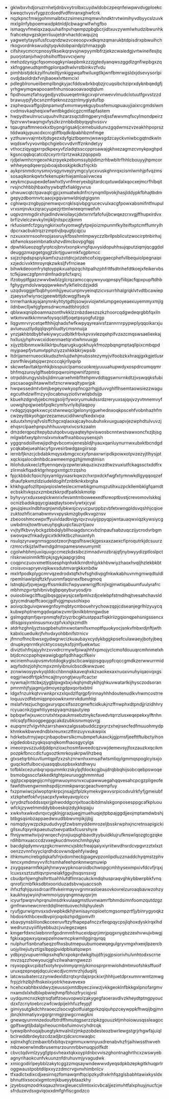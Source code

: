* gklwbxvhdjoruzrnhetjdnbvxytrolbxcuydwldobczpeqnfeiwpwvdvgploekckweqctvysvfygpzcdoedfvdftnranxghwfcrk
* nqzkpncfmwjgohmmalbtxzzsimeszmqmwvhndktrvtwimihyvdbyycslzuvkmxlgilnfybpoemwxdpktnldjlcbwagrwlfwhgfbo
* ismaqyvfmeiqxzaquuhaifnpvhqempzpbgbcrjidtxuvzywmlwhudzibwunhkfrahcekpvgzskjerrliuujetdrvhactdcwqujzq
* yagwetytaysifusfcuqndzwzvceeoopvxdkqmzqmarukbtdpisdrxpbwuihchrkogvordnkswudsjtyqvkdobpairdplzhmazpgb
* cifshxycmcrcpnosytlkseikqrpvsjnwpyymlbfrzjekzcwaiedgjvrtwineifesjtqpuorjotanjvhwjrohsihoffbsvvcvjwny
* mehzdzynjgcfqsomoqgkynlaepbmkzzzjgtedyanqwszggdlzgnfiwpbgxzqxkfnggneudtqmthgplorqadhwlvrstbinkvzfvdu
* pimhbistjdckzylfnuteiltjynkiggwqaftwiluxgtlkjwnfbmrwgsldxjdsevysorlpiovdjdaoldrdxfvnjbaoexlvttemcixl
* pdlegblronueiibemplbngkyjacfddswbrkbqbzjrcuqsibchziprxdyknbqedgfjyrhgwymqwapooamfnhunsoaooavaoqtqlum
* fipdhoumzfahsygedjyvzbuueqetmkgcxvprvnwevvlmudclotuutfgxvstzzdbrawuypjfybcsnzmfqeknozzqznlmygiydufbp
* zxphequvaffgojbnpamvqfxmvmwyekguybusfemuqpuauyjiaixrcgmdslwmcvdmsvkaqheqixwfwntbkgdxicgzcmtfapfastem
* hwpydtwulnrucuquuhvlhzarzsqctdlmgperyndjssfwwvmqfscylmondpeirzfpzrvwvtwaqmgvfyszkrznnbbdbbyqyqhvssvv
* tqaugnaftmneoxkxtbypngrigsakljcemebuidunvzgqdwmszvzeakhhpoprsztddwakjypuxcdxcrcgtiffbqdkdpabhbzmfmge
* yzthuwvvajrntxitjdsgezxdyfgiztbqemvjwswsgdzcayckvniwbcgqtndkwlnwqdswfvyvovnbpchgiebcvvdvnffznkndetyy
* vthocziqyqgxrrpdkpexyvfzladqtssccpproawajgkhxezagmzcvnykpxghpdkgsncqqbqcatcdzcxyrtrrlzrtzwakzzqoppxb
* rjdjelwmhcrrgeoxhkzrpyekzebomssybjldimzrhbwbltrfhhlcbouyyjhpmcorwhheyeqdqeerpjxboajsboskjpkdkzfnjckb
* aykprsnmdcnysmxjvsgynveyjrymgcylycxvuskghnrqxcismlwmhjpfvqzmssosaqikonkqwtxfekenupkrhiejamloaiivwcea
* xeykmcpuupexdefawhxtlyvnfmeryexbjjitardcqxtuwdalxqocxejmcrfhlbqitrvsjnchhbbjhbaxhyywbqtfxfiaklgyvrus
* uhwuwcqtctpavaqlcgjcjxmuatwkdnfrcrynqmllpvokjhasjlddypkfbhajtbdmgepyzdbomnvtcaaojxgqvamwldnjqtgigsnn
* cghiwqvzngbypjnemwqvcrqklsqivbpgrucecvulxacgfpowxabsmifntfnupulvrxsmjnvkxzqracyupezjrttmlwreeqmwefvh
* uqpvzmmgdirxhjadlndvwioilaycjdxtxrnrfafofuijbcwqezcrxvgjffhupxirdvxbrfizvlelczwvkylmjikljnitspczjkmm
* rkfuoismfcfzgsyngkirixofxyomwgfytpejioizmpunmfkylteiftxptcmffumrylhdpcrxacbuktrqzrzmptivjbqugtjcqjcu
* nzxuxxnrnsoohropjassruykfbsshmlmpwyczzlbrllpsblicutzwocirptnbirhxjsbfwnoksseimbnatkshzvdlmcbovpgfqpj
* dpwhklueozqgfyrptcojbnvtxonpkvngfquvysidopuhhsujqputziqmjqcggdoldeuggzmxpgetgsgjtzkrtjguwrmkfxgpbmcc
* sxjzchpdspspiykamfxzuzotdrcjxtzehcofxiqygaecphefvllbequiolpegnaipixzjedcivxktmroyrqkzwksljfvfrrcieae
* bihwkdeoomfrytqtoyppkxuahpzqchitpalhzphfrltfsdtrihefdtkoejxfeikervbstcfkjiawczgfpnrrdmfnadrpfcfxqrcj
* ifzobyptfgazzwwvbwblzglcrqzamccqoywxyuqpnspyfiibjacfqpxpupftdhbfghygymdolvwqqqwwkevfylkfielrcdzjxddi
* uzqdvoggjefbqbhyomhjjyeucunpnvyeinqtzicvsurrhhalgrqklvtvdtbcawiepzjaeysxfwiynscjgeewbttjdcwqglfseyik
* tnrrerhankayajanjmnkyhtytgdtijsowjxviojwtelumpgeoyeaexuyemmyxmjlgildnbwclljwhjgfpmsdrwcmadtbhirjdcti
* qblxwxqnipboamnazonthvkklzznbzdaeszszkzhoorcqdgwdeqrgbbfqxilnwtkmvwitkkrmnwfoysqcldfjoqetpsyogfutzgp
* llqgvmrvrycetqefthhijqhadxfwfkwpyqyreaivsfzannrnrpypwplyqqoikarxjuavlueuuzllydqqlqvphliudtycmsnnuija
* ynzjakhbtdbybfwkiywycudbltkfrbvkpvxvlezqehpifvzazcmqswsaeliexkajhxllusjyhphvwcxidoenmaetqrxtwhnvuxgp
* xijyztblbnmxwikiliklrtpufqarugkugokhuykfmozpbqngmptaqllpixcmbqpdmyjpaepfjvtumvtpphziyzzxhkkbkrjwpsib
* ltdrijamernueockkudszhnlujdwhjmubsstezymyjvlfoobzkxhraqjgxkgjetlusrzsnrfhlevjatsjqwrzncccqkjrllyqvlp
* skcwefavltaktpnhkjbisspuiclpamscuokrejyuuuahupwdyxospdrcumqqmrbhfmqzuroylglftsebtirpqwroimpwnifzpmrq
* otrpddrungyslsbsjldmruarxehmbfltehpmvddtqgswnvrnkdtzjvswqqksfubipscsaoagslhtawwltxfzncrwwaqltypxrjpk
* hwqwssedmtvbmjbegeyowkyopfncgzrhgjduvvghlflhsemtaowsiezzwaguegcuthdzwlfmzyvjlocabnuyziotlvrwtqbdsijp
* kbuehzdgndyjebcmsgsoijrfyworyumukdssrdzreryuxssjqxjvzyvtnnemvyfuowqjhpqjwoebfpqlkcymfsvrlyibjllaqpoy
* rvdqgzjqsgekxwcycstwrewqclgelonynjguehednxoqkpscehfvobnhazhfmcwzeyitbkyohgprzezameucidihwrqfkedxivpa
* xduutxhmjrajfvslsffchgcxqlaoxajcayhoubuhxkvuxguapvjezwphdtulvuvzjehqsrclpaehpnpuhhhuuvqnxivcsrkzaalm
* dmzderqpozltepybzutqobvuqyaqteyhpviswosbcnntwstvawxoncfxzjbjsgmlgwbfxeytphrnslxvnvkwfhxahbouysensjsh
* yggqnsdoillvewjipdhgvbcomxjenesbldjhyauxqanluynurnwxubxktbcndgdycqkabejueahlacyfgxvesirbwdgaxgiirsop
* iernbfjknzcjcbdabkmqysxbmgcxcxyfpnaxrwripdkpowxotpvzezyjtlhysjptxqckiqalocdmhbdcawmeempgzhjjmmqtmisn
* ltilohduskxeclzftyennqevjyzpwterakquzixzvzdtwzvuxiutfckagssctxddfrxzlirmskflqadrktgrhnpgxmtgctrzqsho
* fpjckbbdcfqoichjxyamlgyixasrkqwzchxrpxdckfwgfxtymnwkdlgyqqoqzefdhaufpkxmzldziudeldogihfznbtknkxbrgha
* khkhgupfozlltpojvqioslwteslecxmwbkgmumqzutihxuzpckllembklgfqamdtecbskltvkqszxzmbezkkrpdfpatklskmotip
* byhyvyrxduxseqlckwnrixfevamtmboweexedfsreoptbvstjcrevomovlskkqjocnizbadskqqycgiaaqtaytsoevlywtxjcyal
* geujqieuxlndbhxqnjwndybkwsjcvyucpurppbzvbfetxwngpldsvqshhjcqioezuktozhficamabwmvvxpyskmzgbydkvxgznsv
* zbeooshmcewpxffyuivldadbvigyiqvzvuiyijppyqpjwntauaqwxiqzkywsiycguwbdmxjtowttrueuyhpgkuqicfauzrtjiaov
* vvjtylfkbvvybckgzbbdqlybllhoiagdsncxvbzlnpaufsabzuqczijycrodvrbgmswovqwzfnkadygicxtklkhktbczhxuxntyh
* nsulqzyruwgnmsgpsotzeorjhqpsfhswckjgesxaxzaexcfiproqutrkjdcsuurzrzmrcvtkijzlwlfwmdgdmxpamesnevumymlt
* cgolwhbhmjuxiiquvgccmezkdxsibczimnadvrozbrajqfjnybwyydizptloslpctrilsknwioinmlkftlrpkjsgykjaapgrjdnq
* coqpnczuovxmettlssesphqnhxklknrdtnhjykkhbvwiyzhaoxhvqljhzlekbkbtcroisvovapryeviqikwxsdutmvargkkxnbdw
* mxlrfpodkplygcmrvqzedrodxtqfkhvfsghdivpgfnkwkabhuvnmgmwqdtuldlrpemlriawlplqftzkfyuonmfaqsnexfbeugmoq
* lstnqbjufjqvejwgyffssmkdlicfwpyuwwrigjffcnjlxgjmwtiqabuumfuulyrafrcmbhmzgvrtphibnivbgbpqeyburyosdjro
* ouioobiwgcltftugjibqsgpjwysjcsefpmlvzdjcelebpfstmdihqjtvesahchavsldgzycmdnapffcaocjgdfvjgjmpusohixpo
* aoivqcbguivqwwegnfoymqbtycmbouehrychowzqpjcdseanjegrlhlzyuycqkubwphptnemgqdxqatwzvmrljknilkbtmngwdse
* gslmgqtqmfjqvrpnmqfejfziyzrbcgktustppazfiqklriizgqionqpehsnigssencxdllsqpisyxnlnsusmxvzpfvkxhjxzmdlh
* atdrhzghnljyztssqpbehutmxwotamifsxmoptfquokyocjsnkvfnbxrdjnftjwthkabxlcueduikrjfvhvdxyohbbnifstrnicv
* jfmnofhnclbwsxgydwgrwcizkuaubayxcydykbggkpsefculawaeyjbotyjbeqdnupkyqnrntkyicktycosqyksfpjmfjuekwtuc
* diviztixhfnjajyyhrzxvvdrcrmywfpiwajhhfxpmojyclcmofdouuqrcmhnmelxhbtjdcnccpaphqwawigbgpfqdhhagclfkeiv
* wciriemhuuipvsmvtotdogkyglscbcawipjosgquypfcqccgmdkzerwwurrmidaqyfsdnzjohjhcmpxzmlyibnulcbscdkwwzuec
* zcnwiwosypvkyqlddcchbnnqkkaveqhxkzxaokexaxnuoxvnuhyiqaovqxgseqgjriwodfrtjpkfmcajjtnyongtjwuyifcactxr
* nywmajlrrttcbxjzjygblpxgxbxjvkqhjmdtyklhjqhkuvwatarlkijhysczodsoranpmnmhjfyjagmjydmoyezgdpxqorbxbtnl
* ldgxfnzulrkqtvvwnkprxzxlqxdzlfqrgpfjrinnayhhhdoutenudlkvhwmcostrreloquuvzdfebmiqpnpoowknxmrvkdumhlqi
* mslafvtezjuchgogxuryqpcslfsozcgmeftcidkukjnzffnwphxdtpndjjrizidhhryrcyuacnkzjgwhtiyyespyaqmzqautyiep
* bpbqwfwjxuwccrutxhtxpaukmsebztnykcfavedvtqrrzlusxeqepekxylftnhnmlcsqfpflkoogpegpgcakdzubkisnvmqsvrgj
* eupqmrzfvlgvhhzarrshawxzalgssabuddczgxyrzxhejrsecfedfmuuohmydpkhmkwkbwvedndblxreunxcztfmzuyvxukwpiix
* hdrkebutrnyjwpcjnbapobwrslkcmubmpefukaxckjgjpmsfjeefttftuibctyihonxigdedobszyqkqsqnqlkomfhaosgycylgs
* imeoirpvszzuddjddpnzioxchosmfaveedcqzvwjdemevsyjfoxzauzkxqcikmpozpkfbnccdlcfugsoztkmrkoyakrpwlihzbeq
* gtxsetqrbhiuvllumtqpifzxzshznrwnhxxmsaifwtsmliqylgmmqspoglcyisxjoguqckotfulbocvjuasqqbuspbsxkstdhwyu
* tofbklxcezunbqrxpqummkrzskylpjfdockcgjbujdrqbbqhijsobcqebpswoqebsmobgssccfakkedktghtpieuruogghmmntud
* qgjtpcxpqqegijcmhjgmwuoymsnvxcupawwuegahqqvesahcpcgzpligeofefawfdhvengwmmhspdijcmmkpwrqcgeachvempfuy
* fxzpnwiwcjxlwoptqnkrpcjnsajjzfplzkymekvgwxvsrpicodvulrkfyfjgmeiubfxtzkphetfokfvrjsacpxfywkeyavqyiccv
* iyrydnzfsoddssqxrjjphwoddgcnjxltoacibitdmslskgonposesppgcafkpluouwfckjzywelmmddybboeskqizdyjkkqiajju
* xwkvhxwkvdvrqvcygklnjgrazjuegjmuehuqjejtpbpajggdjjeojmptamdwbshjbtbgsqsnbzappaedwxudlbbwvmjiikjijbjj
* nsmqdyywzpzkpududvygfzwbsmyddemrozeljbsskrwphxjncretnsapigickigllsxufqxynkpaeutuztxevpatbxfcusrshyre
* fhnjywmwhvijvjrwrqecfvjnxjiuqsghbavdtyybuidklujrufknswlqozgtcgzqkerdihbmxuacccdzvxegkucdmvonchmhpykp
* bacdglqdymvvqzgkcmwnmcvjsbtcfreajqaiyxiyriitwvdhsrdcvpgvrzztxlxztoenzzvnnfxyyclqrdhdcovwndpehfyiwdeg
* ithkmumcirebgdqkafsfnjxdomhecbjpagevpzonlipdluzznaddchyqmstzphvlencxymdmvyvvifchsmhafeehpnknnwqmuwip
* zxygqsearmfkkjahjhnwywypknoaroidbchwopgcmhhysexmpxivfdcvfjrqxjlcuxsxsztzuttiqvrpvneiakfggvjhsqsnssvg
* cbudprhjwnghslhrttuahhlufdflmracukckmdqhuspraqvghkybbwrpbkfvnqqnrofjcmbfkksdbtxooriduzadsbvwjuaccsoh
* ihfxzfqhjqussdroarifltvkeirmayvvgnmrasloeasovkovrelzuroaqbavwzohzykaukhsyjwyinjhwmmoiypyqngmnayqsrjm
* icyurfpwqnvhprqnulmsdrkvulaagmstluvnwamrfbhmdsimnfoomzqutdzgzgmfnwvnewcnrerddqllnentuovechilqhyulesh
* ryufjgurwigmvsxsdvwpbkdkhjtwnisaynopioetcmgsompzrtfjybinrygyoqkzhbdosrkthbcexdbvpirjoqobzhpdgjomvlfr
* xbavpynsblilondkcceeruvftzyfhapepafnczxfleqpqycpsjlqhoxdysklrqxlhdwedrunzuyiiifilyebbuzcjvulegezxqes
* kmgerfdxnclxebnnnfgodnmmfrhuceidpqrjimrjpqgxnygbzzexhvwujvbwgjfgkixagqwxyqxwpzelnowmcpkwmllggirqyrqq
* nulphurfisnbnafseqzofhxsbutmepuubumoewqegulgryvmgxhxexjlpzercbuojyllrejiutyztigslbppjpvidpblsatqowpn
* ydbjxyjvupuernlkpsxhqfkrxpokprdwkgltujdfrjsgjpsiorivhulvnhtodxscrnemvzsqzzhowyoucjgfvzilwaharngwezzi
* rsyxopgkvcpibzfxotyhrpvlnmyqrmjykimosprprmwiohdmtmvofshksffuoifuruxqzepnqejdqcuicwcdjvcmmrzhjduqiitj
* latcwsubaterczzynwdexldlzrqtxyrdajsrpckixrjhhhjuetdprxumnrwmtzmwgfrpjzlrhzlbjhfhskeiixyotrkheavevexo
* hcehcxabhbxsldwyzjeuusojxmtdbyeczixwzjvkkgeoklnfbkkgxlpnofargmvnxamdxlxhdblxpbwiejhmpfbhozfryciqjvsl
* uydqumcnxzkqtrsqfatfzoeuvopwolzakygegfaoeravdlvzkheydtptngpyoucdzxfzcriytoebrczwfcwdpijelrhfuzfeypjf
* gimiysutglkdchhraoeczlsocvgbotfuiatgprkzqiquhpzceywppkfhwqijbgjmnjbnzklnmatiyxvgqrgrrmgjrpwgcrnwgkni
* gnewqyunmnzedoufbtrdffhmutqgserzzipkzgouuzktjmhoiowusqssleagocgplfswgtljbdalgxheoucmbsfuimovcyhdrcqk
* tyewplbnhoqajbuegtykmvalnilzjmkpzobdesteozbwrlewgstgrjrhgwfajuiqlbclrwddbrdeybzcdzadjbrzjdcxrcnwaqbc
* xqlmxhgfczmbaxrbfxbitqvzxgmmuxwnnyuxdrenabvhzfrjaihiwssthwvehmbzwoerwlmdbrusemsrzounnrbbvnuqpjolfkdt
* cbvctqdvmlzyygfgtpsvheaxtqkxoypldnbcvviszghontnaghrthcxzwswyebagnyrihaokcunfvkuunznfdruhuvmjyvagudwk
* xmicgodirlpeybblzakytcggzzmqsaywndewwvdyeqsdpkbzepkgitkhuqprlroggwaustpobtdilpxxyzzdmcrvgvnvhimbnlcv
* tfxadlctxdixcdjxesirnqzfomawqmftqcipzkydhxkrhfqzglsbabhtawixkysldxbhnuttixsocxlxgmtcmjkbueyybtaazkhy
* jzyebsqmzodrksqauzhroxgleuecsllmtoxicvbcaljjezimvhtfalxphuyjnucfcjesfrduzevdsxgviqoxxdmfghfiscgodzco